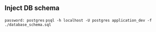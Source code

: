 ## Inject DB schema
`password: postgres`
`psql -h localhost -U postgres application_dev -f ./database_schema.sql`